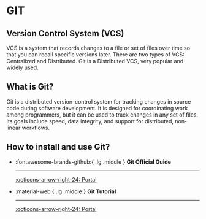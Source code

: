 # GIT

## Version Control System (VCS)

VCS is a system that records changes to a file or set of files over time so that you can recall specific versions later. There are two types of VCS: Centralized and Distributed. Git is a Distributed VCS, very popular and widely used.

## What is Git?

Git is a distributed version-control system for tracking changes in source code during software development. It is designed for coordinating work among programmers, but it can be used to track changes in any set of files. Its goals include speed, data integrity, and support for distributed, non-linear workflows.

## How to install and use Git?

<div class="grid cards" markdown>

-   :fontawesome-brands-github:{ .lg .middle } __Git Official Guide__
    
    ---
    
    [:octicons-arrow-right-24: <a href="https://git-scm.com/" target="_blank"> Portal </a>](#)

-   :material-web:{ .lg .middle } __Git Tutorial__

    ---
    
    [:octicons-arrow-right-24: <a href="https://www.atlassian.com/git/tutorials/what-is-version-control" target="_blank"> Portal </a>](#)

</div>

